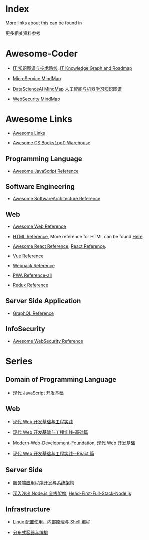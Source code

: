 # Index

More links about this can be found in

更多相关资料参考

# Awesome-Coder

* [IT 知识图谱与技术路线](https://parg.co/UHY), [IT Knowledge Graph and Roadmap](https://parg.co/UHY)

* [MicroService MindMap](https://parg.co/UaS)

* [DataScienceAI MindMap](https://parg.co/Ual) [人工智能与机器学习知识图谱](https://parg.co/Ual)

* [WebSecurity MindMap](https://parg.co/Uac)

# Awesome Links 

* [Awesome Links ](https://github.com/wxyyxc1992/Awesome-Links)

* [Awesome CS Books(.pdf) Warehouse](https://parg.co/UpB)

## Programming Language

* [Awesome JavaScript Reference](https://github.com/wxyyxc1992/Awesome-Links#javascript)

## Software Engineering

* [Awesome SoftwareArchitecture Reference](https://github.com/wxyyxc1992/Awesome-Links#softwarearchitecture)

## Web

* [Awesome Web Reference](https://parg.co/UXa)

* [HTML Reference](https://parg.co/UUK), More reference for HTML can be found [Here](https://parg.co/UUK).

* [Awesome React Reference](https://github.com/wxyyxc1992/Awesome-Links#framework), [React Reference](https://parg.co/UXI).

* [Vue Reference](https://parg.co/UHc)

* [Webpack Reference](https://parg.co/UXz)

* [PWA Reference-all](https://parg.co/UX1)

* [Redux Reference](https://parg.co/UXT)

## Server Side Application

* [GraphQL Reference](https://parg.co/UX2)

## InfoSecurity

* [Awesome WebSecurity Reference](https://github.com/wxyyxc1992/Awesome-Links#websecurity)

# Series

## Domain of Programming Language

* [现代 JavaScript 开发基础](https://parg.co/UIj)

## Web

* [现代 Web 开发基础与工程实践](https://parg.co/bMe)

* [现代 Web 开发基础与工程实践-基础篇](https://parg.co/Ua0)

* [Modern-Web-Development-Foundation](https://parg.co/UHU), [现代 Web 开发基础](https://parg.co/UHU)

- [现代 Web 开发基础与工程实践--React 篇](https://parg.co/UaY)

## Server Side

* [服务端应用程序开发与系统架构](https://parg.co/bvT)

* [深入浅出 Node.js 全栈架构](https://parg.co/b2s), [Head-First-Full-Stack-Node.js](https://parg.co/b2s)

## Infrastructure

* [Linux 配置使用、内部原理与 Shell 编程](https://parg.co/UMI)

* [分布式容器与编排](https://parg.co/U8c)
